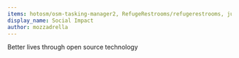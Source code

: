 ```yaml
---
items: hotosm/osm-tasking-manager2, RefugeRestrooms/refugerestrooms, julianguyen/ifme, GliaX/Stethoscope, HospitalRun/hospitalrun-frontend, OptiKey/OptiKey, drewrwilson/toolsforactivism, hackaye/activism-framework, ncase/polygons
display_name: Social Impact
author: mozzadrella
---
```

Better lives through open source technology

